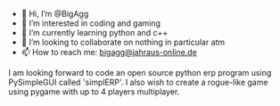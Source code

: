 - 👋 Hi, I’m @BigAgg
- 👀 I’m interested in coding and gaming
- 🌱 I’m currently learning python and c++
- 💞️ I’m looking to collaborate on nothing in particular atm
- 📫 How to reach me: bigagg@jahraus-online.de

I am looking forward to code an open source python erp program using PySimpleGUI called 'simplERP'.
I also wish to create a rogue-like game using pygame with up to 4 players multiplayer.

<!---
BigAgg/BigAgg is a ✨ special ✨ repository because its `README.md` (this file) appears on your GitHub profile.
You can click the Preview link to take a look at your changes.
--->
